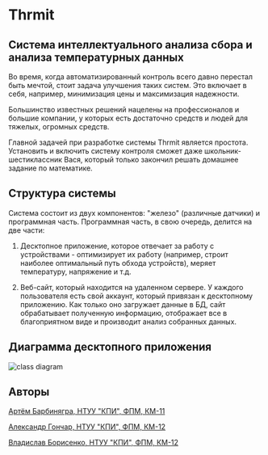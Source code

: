 Thrmit
============================================================

Система интеллектуального анализа сбора и анализа температурных данных
----------------------------------
Во время, когда автоматизированный контроль всего давно перестал быть мечтой, стоит задача улучшения таких систем. Это включает в себя, например, минимизация цены и максимизация надежности.

Большинство известных решений нацелены на профессионалов и большие компании, у которых есть достаточно средств и людей для тяжелых, огромных средств.

Главной задачей при разработке системы Thrmit является простота. Установить и включить систему контроля сможет даже школьник-шестиклассник Вася, который только закончил решать домашнее задание по математике.

Структура системы
----------------------------------
Система состоит из двух компонентов: "железо" (различные датчики) и программная часть. Программная часть, в свою очередь, делится на две части:

1. Десктопное приложение, которое отвечает за работу с устройствами - оптимизирует их работу (например, строит наиболее оптимальный путь обхода устройств), меряет температуру, напряжение и т.д.

2. Веб-сайт, который находится на удаленном сервере. У каждого пользователя есть свой аккаунт, который привязан к десктопному приложению. Как только оно загружает данные в БД, сайт обрабатывает полученную информацию, отображает все в благоприятном виде и производит анализ собранных данных.

Диаграмма десктопного приложения
----------------------------------
![class diagram](http://i.imgur.com/HKd6faK.jpg "Class diagramm")

Авторы
----------------------------------
[Артём Барбинягра, НТУУ "КПИ", ФПМ, КМ-11](https://github.com/nausik)

[Александр Гончар, НТУУ "КПИ", ФПМ, КМ-12](https://github.com/rachnog)

[Владислав Борисенко, НТУУ "КПИ", ФПМ, КМ-12](https://github.com/flyingpirate)
